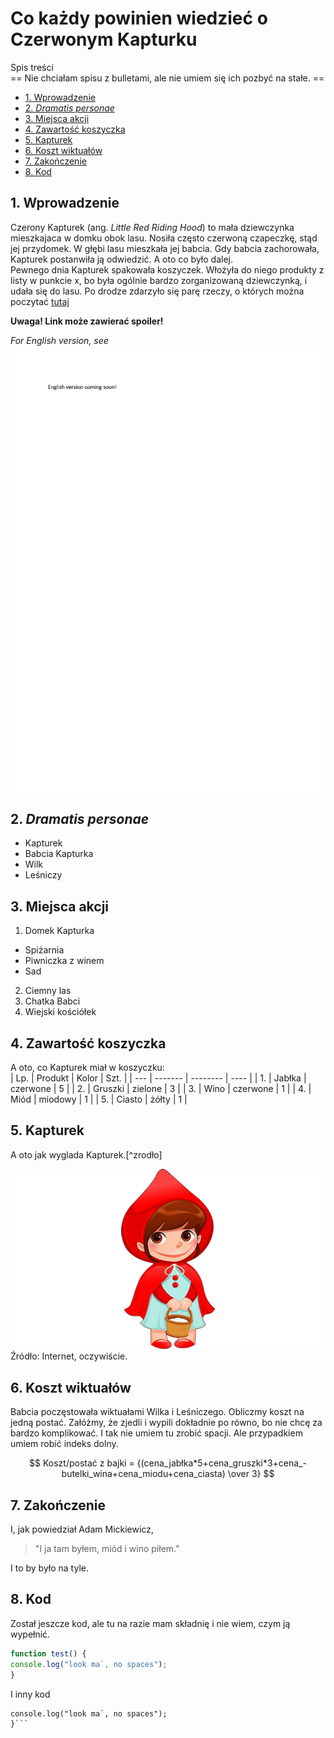# Co każdy powinien wiedzieć o Czerwonym Kapturku<!-- omit in toc -->  

Spis treści   
== Nie chciałam spisu z bulletami, ale nie umiem się ich pozbyć na stałe. ==   

- [1. Wprowadzenie](#1-wprowadzenie)
- [2. _Dramatis personae_](#2-dramatis-personae)
- [3. Miejsca akcji](#3-miejsca-akcji)
- [4. Zawartość koszyczka](#4-zawartość-koszyczka)
- [5. Kapturek](#5-kapturek)
- [6. Koszt wiktuałów](#6-koszt-wiktuałów)
- [7. Zakończenie](#7-zakończenie)
- [8. Kod](#8-kod)


## 1. Wprowadzenie  
Czerony Kapturek (ang. _Little Red Riding Hood_) to mała dziewczynka mieszkajaca w domku obok lasu. Nosiła często czerwoną czapeczkę, stąd jej przydomek. W głębi lasu mieszkała jej babcia. Gdy babcia zachorowała, Kapturek postanwiła ją odwiedzić. A oto co było dalej.  
Pewnego dnia Kapturek spakowała koszyczek. Włożyła do niego produkty z listy w punkcie x, bo była ogólnie bardzo zorganizowaną dziewczynką, i udała się do lasu. 
Po drodze zdarzyło się parę rzeczy, o których można poczytać [tutaj](https://pl.wikipedia.org/wiki/Czerwony_Kapturek)

**Uwaga! Link może zawierać spoiler!**

_For English version, see ![file](English.jpg)_

<!-- Example of link to another file -->

<!-- Example of equation or inline code -->

<!-- Example of a block of code -->  


## 2. _Dramatis personae_  

* Kapturek
* Babcia Kapturka
* Wilk
* Leśniczy

## 3. Miejsca akcji
1. Domek Kapturka        
* Spiżarnia
* Piwniczka z winem
* Sad
2. Ciemny las
3. Chatka Babci
4. Wiejski kościółek

## 4. Zawartość koszyczka  
A oto, co Kapturek miał w koszyczku:  
| Lp. | Produkt | Kolor    | Szt. |
| --- | ------- | -------- | ---- |
| 1.  | Jabłka  | czerwone | 5    |
| 2.  | Gruszki | zielone  | 3    |
| 3.  | Wino    | czerwone | 1    |
| 4.  | Miód    | miodowy  | 1    |
| 5.  | Ciasto  | żółty    | 1    |


## 5. Kapturek  
A oto jak wyglada Kapturek.[^zrodło]  

![Tak wygląda kapturek](czerwonykapturek.png "To jest Czerwony Kapturek")
Źródło: Internet, oczywiście.
## 6. Koszt wiktuałów  
Babcia poczęstowała wiktuałami Wilka i Leśniczego. Obliczmy koszt na jedną postać.  Załóżmy, że zjedli i wypili dokładnie po równo, bo nie chcę za bardzo komplikować. I tak nie umiem tu zrobić spacji. Ale przypadkiem umiem robić indeks dolny.

$$ Koszt/postać z bajki = {(cena_jabłka*5+cena_gruszki*3+cena_-butelki_wina+cena_miodu+cena_ciasta)  \over 3} $$  

## 7. Zakończenie  
I, jak powiedział Adam Mickiewicz,  
>"I ja tam byłem, miód i wino piłem."  


I to by było na tyle.
## 8. Kod  
Został jeszcze kod, ale tu na razie mam składnię i nie wiem, czym ją wypełnić.  

```javascript
function test() {
console.log("look ma`, no spaces");
}
```  
I inny kod  
```function test() {
console.log("look ma`, no spaces");
}```
  



